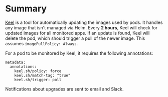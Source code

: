 # Summary
[Keel](https://github.com/keel-hq/keel) is a tool for automatically updating the images used by pods. It handles any image that isn't managed via Helm. Every **2 hours**, Keel will check for updated images for all monitored apps. If an update is found, Keel will delete the pod, which should trigger a pull of the newer image. This assumes `imagePullPolicy: Always`. 

For a pod to be monitored by Keel, it requires the following annotations:
```
metadata:
  annotations:
    keel.sh/policy: force
    keel.sh/match-tag: "true"
    keel.sh/trigger: poll
```

Notifications about upgrades are sent to email and Slack.
